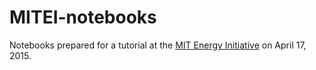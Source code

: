 # MITEI-notebooks

Notebooks prepared for a tutorial at the [MIT Energy Initiative](http://mitei.mit.edu/) on April 17, 2015.
